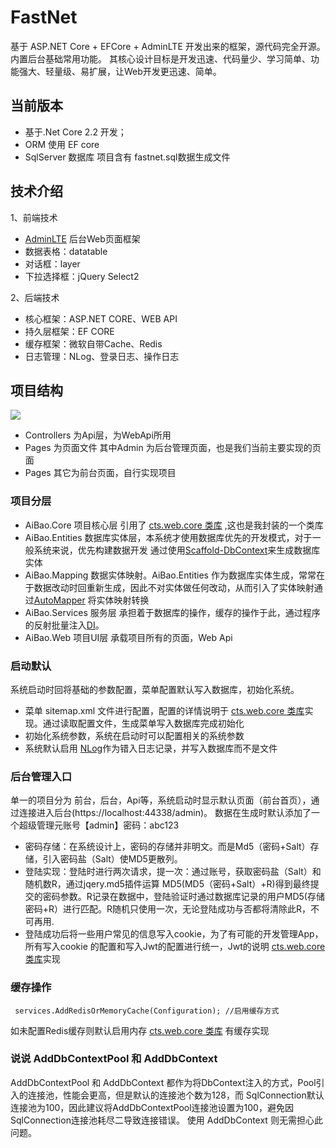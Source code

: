 # FastNet
基于 ASP.NET Core + EFCore + AdminLTE 开发出来的框架，源代码完全开源。内置后台基础常用功能。
其核心设计目标是开发迅速、代码量少、学习简单、功能强大、轻量级、易扩展，让Web开发更迅速、简单。

## 当前版本
* 基于.Net Core 2.2 开发；
* ORM 使用 EF core 
* SqlServer 数据库 项目含有 fastnet.sql数据生成文件

## 技术介绍
1、前端技术
* [AdminLTE](https://adminlte.io/) 后台Web页面框架
* 数据表格：datatable
* 对话框：layer
* 下拉选择框：jQuery Select2

2、后端技术

* 核心框架：ASP.NET CORE、WEB API
* 持久层框架：EF CORE
* 缓存框架：微软自带Cache、Redis
* 日志管理：NLog、登录日志、操作日志

## 项目结构
![](https://github.com/lovachen/FastNet/raw/master/1553821813(1).jpg)
* Controllers 为Api层，为WebApi所用
* Pages 为页面文件 其中Admin 为后台管理页面，也是我们当前主要实现的页面
* Pages 其它为前台页面，自行实现项目
### 项目分层
* AiBao.Core 项目核心层 引用了 [cts.web.core 类库](https://github.com/lovachen/cts.web.core) ,这也是我封装的一个类库
* AiBao.Entities 数据库实体层，本系统才使用数据库优先的开发模式，对于一般系统来说，优先构建数据开发 通过使用[Scaffold-DbContext](https://docs.microsoft.com/en-us/ef/core/miscellaneous/cli/dotnet)来生成数据库实体
* AiBao.Mapping 数据实体映射。AiBao.Entities 作为数据库实体生成，常常在于数据改动时回重新生成，因此不对实体做任何改动，从而引入了实体映射通过[AutoMapper](https://www.nuget.org/packages/AutoMapper/) 将实体映射转换
* AiBao.Services 服务层 承担着于数据库的操作，缓存的操作于此，通过程序的反射批量注入[DI](https://docs.microsoft.com/en-us/aspnet/core/fundamentals/dependency-injection?view=aspnetcore-2.2)。
* AiBao.Web 项目UI层 承载项目所有的页面，Web Api
### 启动默认
系统启动时回将基础的参数配置，菜单配置默认写入数据库，初始化系统。
* 菜单 sitemap.xml 文件进行配置，配置的详情说明于 [cts.web.core 类库](https://github.com/lovachen/cts.web.core)实现。通过读取配置文件，生成菜单写入数据库完成初始化
* 初始化系统参数，系统在启动时可以配置相关的系统参数 
* 系统默认启用 [NLog](https://github.com/NLog/NLog.Web/wiki/Getting-started-with-ASP.NET-Core-2)作为错入日志记录，并写入数据库而不是文件
### 后台管理入口
单一的项目分为 前台，后台，Api等，系统启动时显示默认页面（前台首页），通过连接进入后台(https://localhost:44338/admin)。
数据在生成时默认添加了一个超级管理元账号【admin】密码：abc123
* 密码存储：在系统设计上，密码的存储并非明文。而是Md5（密码+Salt）存储，引入密码盐（Salt）使MD5更散列。
* 登陆实现：登陆时进行两次请求，提一次：通过账号，获取密码盐（Salt）和随机数R，通过jqery.md5插件运算 MD5(MD5（密码+Salt）+R)得到最终提交的密码参数。R记录在数据中，登陆验证时通过数据库记录的用户MD5(存储密码+R）进行匹配。R随机只使用一次，无论登陆成功与否都将清除此R，不可再用.
* 登陆成功后将一些用户常见的信息写入cookie，为了有可能的开发管理App，所有写入cookie 的配置和写入Jwt的配置进行统一，Jwt的说明 [cts.web.core 类库](https://github.com/lovachen/cts.web.core)实现

### 缓存操作
     services.AddRedisOrMemoryCache(Configuration); //启用缓存方式
如未配置Redis缓存则默认启用内存 [cts.web.core 类库](https://github.com/lovachen/cts.web.core) 有缓存实现

### 说说 AddDbContextPool 和 AddDbContext
AddDbContextPool 和 AddDbContext 都作为将DbContext注入的方式，Pool引入的连接池，性能会更高，但是默认的连接池个数为128，而 SqlConnection默认连接池为100，因此建议将AddDbContextPool连接池设置为100，避免因 SqlConnection连接池耗尽二导致连接错误。
使用 AddDbContext 则无需担心此问题。


